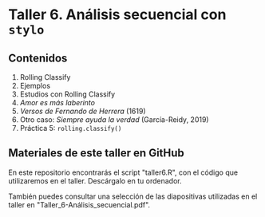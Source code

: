 # **Taller 6. Análisis secuencial con `stylo`**

## Contenidos

1. Rolling Classify
2. Ejemplos
3. Estudios con Rolling Classify
4. <i>Amor es más laberinto</i>
5. <i>Versos de Fernando de Herrera</i> (1619)
6. Otro caso: <i>Siempre ayuda la verdad</i> (García-Reidy, 2019)
7. Práctica 5: `rolling.classify()`

## Materiales de este taller en GitHub

En este repositorio encontrarás el script "taller6.R", con el código que utilizaremos en el taller. Descárgalo en tu ordenador.

También puedes consultar una selección de las diapositivas utilizadas en el taller en "Taller_6-Análisis_secuencial.pdf".
